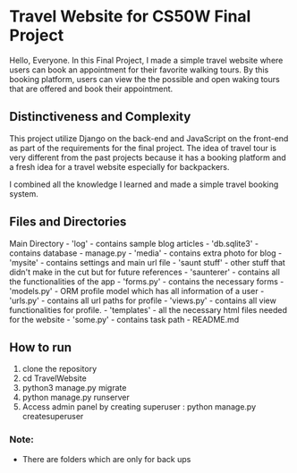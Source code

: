 # Travel Website for CS50W Final Project
Hello, Everyone. In this Final Project, I made a simple travel  website where users can book an appointment for their favorite walking tours. By this booking platform, users can view the the possible and open waking tours that are offered and book their appointment.

## Distinctiveness and Complexity
This project utilize Django on the back-end and JavaScript on the front-end as part of the requirements for the final project. The idea of travel tour is very different from the past projects because it has a booking platform and a fresh idea for a travel website especially for backpackers. 

I combined all the knowledge I learned and made a simple travel booking system.

## Files and Directories

Main Directory
    - 'log' - contains sample blog articles
    - 'db.sqlite3' - contains database
    - manage.py
    - 'media' - contains extra photo for blog
    - 'mysite' - contains settings and main url file
    - 'saunt stuff' - other stuff that didn't make in the cut but for future references
    - 'saunterer' - contains all the functionalities of the app
        - 'forms.py' - contains the necessary forms
        - 'models.py' - ORM profile model which has all information of a user
        - 'urls.py' - contains all url paths for profile
        - 'views.py' - contains all view functionalities for profile.
        - 'templates' - all the necessary html files needed for the website
    - 'some.py' - contains task path
    - README.md

## How to run
1. clone the repository
2. cd TravelWebsite
3. python3 manage.py migrate
4. python manage.py runserver
5. Access admin panel by creating superuser :  python manage.py createsuperuser

### Note:
- There are folders which are only for back ups